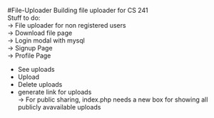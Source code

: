 #File-Uploader
Building file uploader for CS 241  
Stuff to do:  
-> File uploader for non registered users  
-> Download file page  
-> Login modal with mysql  
-> Signup Page  
-> Profile Page
   - See uploads
   - Upload 
   - Delete uploads
   - generate link for uploads  
-> For public sharing, index.php needs a new box for showing all publicly avavailable uploads  

